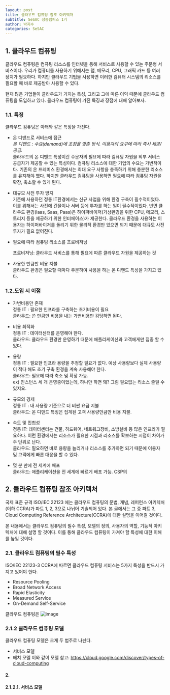 ```yaml
---
layout: post
title: 클라우드 컴퓨팅 참조 아키텍처
subtitle: SeSAC 성동캠퍼스 1기
author: 박지수
categories: SeSAC
---
```


## 1. 클라우드 컴퓨팅
클라우드 컴퓨팅은 컴퓨팅 리소스를 인터넷을 통해 서비스로 사용할 수 있는 주문형 서비스이다. 우리가 컴퓨터를 사용하기 위해서는 램, 메모리, CPU, 그래픽 카드 등 여러 장치가 필요하다. 하지만 클라우드 기법을 사용하면 이러한 컴퓨터 시스템의 리소스를 필요할 때 바로 제공받아 사용할 수 있다. 

현재 많은 기업들이 클라우드가 가지는 특성, 그리고 그에 따른 이익 때문에 클라우드 컴퓨팅을 도입하고 있다. 클라우드 컴퓨팅이 가진 특징과 장점에 대해 알아보자.
### 1.1. 특징
클라우드 컴퓨팅은 아래와 같은 특징을 가진다.  

- 온 디맨드로 서비스에 접근   
    *온 디맨드 : 수요(demand)에 초점을 맞춘 방식. 이용자의 요구에 따라 즉시 제공/공급.*  
	클라우드의 온 디맨드 특성이란 주문자의 필요에 따라 컴퓨팅 자원을 외부 서비스 공급자가 제공할 수 있는 특성이다. 컴퓨팅 리소스에 대한 기업의 수요는 가변적이다. 기존의 온 프레미스 환경에서는 최대 요구 사항을 충족하기 위해 충분한 리소스를 유지해야 했다. 
	하지만 클라우드 컴퓨팅을 사용하면 필요에 따라 컴퓨팅 자원을 확장, 축소할 수 있게 된다.


- 대규모 사전 투자 방지  
	기존에 사용하던 정통 IT환경에서는 신규 사업을 위해 환경 구축이 필수적이었다. 이를 위해서는 사전에 건물이나 서버 등에 투자를 하는 일이 필수적이었다. 반면 클라우드 환경(Iaas, Saas, Paas)은 하이퍼바이저(가상환경을 위한 CPU, 메모리, 스토리지 등을 제공하기 위한 인터페이스)가 제공한다. 클라우드 환경을 사용하는 이용자는 하이퍼바이저를 돌리기 위한 물리적 환경만 있으면  되기 때문에 대규모 사전 투자가 필요 없어진다.


- 필요에 따라 컴퓨팅 리소스를 프로비저닝  

	프로비저닝: 클라우드 서비스를 통해 필요에 따른 클라우드 자원을 제공하는 것  

- 사용한 만큼만 비용 지불  
	클라우드 환경은 필요할 때마다 주문하여 사용을 하는 온 디맨드 특성을 가지고 있다. 


### 1.2.도입 시 이점
- 가변비용만 존재  
	정통 IT : 필요한 인프라를 구축하는 초기비용이 필요  
    클라우드: 쓴 만큼만 비용을 내는 가변비용만 감당하면 된다.

- 비용 최적화  
	정통 IT : 데이터센터를 운영해야 한다.  
	클라우드: 클라우드 환경만 운영하기 때문에 애플리케이션과 고객에게만 집중 할 수 있다.

- 용량  
	정통 IT : 필요한 인프라 용량을 추정할 필요가 없다. 예상 사용량보다 실제 사용량이 적다 해도 초기 구축 환경을 계속 사용해야 한다.    
	클라우드: 필요에 따라 축소 및 확장 가능.   
              ex) 인스턴스 세 개 운영중이었는데, 하나만 하면 돼? 그럼 필요없는 리소스 줄일 수 있지요.

- 규모의 경제  
	정통 IT : 내 사용량 기준으로 더 비싼 요금 지불  
	클라우드: 온 디맨드 특징은 집계된 고객 사용량만큼만 비용 지불. 

- 속도 및 민첩성  
	정통 IT: 데이터센터는 건물, 하드웨어, 네트워크장비, 소방설비 등 많은 인프라가 필요하다. 이런 환경에서는 리소스가 필요한 시점과 리소스를 확보하는 시점이 차이가 주 단위로 난다.  
	클라우드: 필요하면 바로 용량을 늘리거나 리소스를 추가하면 되기 때문에 이용자 및 고객에게 빠른 대응을 할 수 있다. 

- 몇 분 만에 전 세계에 배포  
	클라우드: 애플리케이션을 전 세계에 빠르게 배포 가능. CSP의 




## 2. 클라우드 컴퓨팅 참조 아키텍처

국제 표준 규격 ISO/IEC 22123 에는 클라우드 컴퓨팅의 문법, 개념, 레퍼런스 아키텍처(이하 CCRA)가 파트 1, 2, 3으로 나뉘어 기술되어 있다. 본 글에서는 그 중 파트 3, Cloud Computing Reference Architecture(CCRA)에 대한 설명을 이어갈 것이다. 

본 내용에서는 클라우드 컴퓨팅의 필수 특성, 모델의 정의, 사용자의 역할, 기능적 아키텍처에 대해 설명 할 것이다. 이를 통해 클라우드 컴퓨팅이 가져야 할 특성에 대한 이해를 높일 것이다.


### 2.1. 클라우드 컴퓨팅의 필수 특성
ISO/IEC 22123-3 CCRA에 따르면 클라우드 컴퓨팅 서비스는 5가지 특성을 반드시 가지고 있어야 한다. 
- Resource Pooling  
- Broad Network Access
- Rapid Elasticity
- Measured Service
- On-Demand Self-Service

클라우드 컴퓨팅은 
![image](https://jisoo449.github.io/jisu_sec/assets/images/post/ccra.png)


### 2.1.2 클라우드 컴퓨팅 모델
클라우드 컴퓨팅 모델은 크게 두 범주로 나뉜다.
- 서비스 모델
- 배치 모델
이와 같이 모델
참고: https://cloud.google.com/discover/types-of-cloud-computing

#### 2.

#### 2.1.2.1. 서비스 모델

